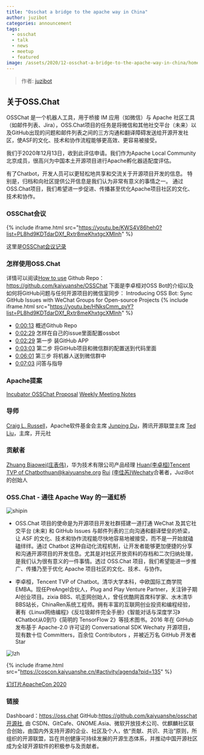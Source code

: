 ```yaml
---
title: "Osschat a bridge to the apache way in China"
author: juzibot
categories: announcement
tags:
  - osschat
  - talk
  - news
  - meetup
  - featured
image: /assets/2020/12-osschat-a-bridge-to-the-apache-way-in-china/homepage.webp
---
```


> 作者: [juzibot](https://github.com/juzibot/)

## 关于OSS.Chat

OSSChat 是一个机器人工具，用于桥接 IM 应用（如微信）与 Apache 社区工具（如邮件列表、Jira），OSS.Chat项目的任务是将微信和其他社交平台（未来）以及GitHub出现的问题和邮件列表之间的三方沟通和翻译障碍发送给开源开发社区，使ASF的文化、技术和协作流程能够更高效、更容易被接受。

我们于2020年12月13日，收到此评估申请。我们作为Apache Local Community北京成员，很高兴为中国本土开源项目进行Apache孵化器适配度评估。

有了Chatbot，开发人员可以更轻松地共享和交流关于开源项目开发的信息。
特别是，归档和向社区提供公开信息是我们认为非常有意义的事情之一。
通过OSS.Chat项目，我们希望进一步促进、传播甚至优化Apache项目社区的文化、技术和协作。

### OSSChat会议

{% include iframe.html src="https://youtu.be/KWS4V86heh0?list=PL8hd9KDTdarDXf_Rxtr8meKhxtgcXMInh" %}

这里是[OSSChat会议记录](https://shimo.im/docs/wGHydDxvWGjWKgDK)

### 怎样使用OSS.Chat

详情可以阅读[How to use](https://github.com/kaiyuanshe/osschat/blob/master/docs/pages/how-to-use.md)
Github Repo：<https://github.com/kaiyuanshe/OSSChat>
下面是李卓桓对OSS Bot的介绍以及如何将GitHub问题与任何开源项目的微信室同步：
Introducing OSS Bot: Sync GitHub Issues with WeChat Groups for Open-source Projects
{% include iframe.html src="https://youtu.be/HNksCmm_pvY?list=PL8hd9KDTdarDXf_Rxtr8meKhxtgcXMInh" %}

- [0:00:13](https://youtu.be/HNksCmm_pvY?list=PL8hd9KDTdarDXf_Rxtr8meKhxtgcXMInh&t=13) 概述Github Repo
- [0:02:29](https://youtu.be/HNksCmm_pvY?list=PL8hd9KDTdarDXf_Rxtr8meKhxtgcXMInh&t=149) 怎样在自己的issue里面配置ossbot
- [0:02:29](https://youtu.be/HNksCmm_pvY?list=PL8hd9KDTdarDXf_Rxtr8meKhxtgcXMInh&t=149) 第一步 装GitHub APP
- [0:03:03](https://youtu.be/HNksCmm_pvY?t=183) 第二步 将GitHub项目和微信群的配置送到代码里面
- [0:06:01](https://youtu.be/HNksCmm_pvY?list=PL8hd9KDTdarDXf_Rxtr8meKhxtgcXMInh&t=361) 第三步 将机器人送到微信群中
- [0:07:03](https://youtu.be/HNksCmm_pvY?list=PL8hd9KDTdarDXf_Rxtr8meKhxtgcXMInh&t=420) 问答与指导

### Apache提案

[Incubator OSSChat Proposal](https://cwiki.apache.org/confluence/display/INCUBATOR/OSSBotProposal)
[Weekly Meeting Notes](https://shimo.im/docs/wGHydDxvWGjWKgDK)

### 导师

[Craig L. Russell](https://github.com/clr-apache)，Apache软件基金会主席
[Junping Du](https://github.com/JunpingDu)，腾讯开源联盟主席
[Ted Liu](https://github.com/tedliu1)，主席，开元社

### 贡献者

[Zhuang Biaowei](https://github.com/zhuangbiaowei)[(庄表伟)](http://www.zhuangbiaowei.com/blog/)，华为技术有限公司产品经理
[Huan](https://github.com/huan)[(李卓桓)](http://linkedin.com/in/zixia)[Tencent TVP of Chatbot](https://cloud.tencent.com/tvp/138)[huan@kaiyuanshe.org](huan@kaiyuanshe.org)
[Rui](https://github.com/lijiarui)
[(李佳芮)](https://lijiarui.github.io/)[Wechaty](https://github.com/wechaty/wechaty)合著者，JuziBot的创始人

### OSS.Chat - 通往 Apache Way 的一道虹桥

![shipin](/assets/2020/12-osschat-a-bridge-to-the-apache-way-in-china/shipin.webp)

- OSS.Chat 项目的使命是为开源项目开发社群搭建一道打通 WeChat 及其它社交平台 (未来) 和 GitHub Issues 与邮件列表的三向沟通和翻译壁垒的桥梁，让 ASF 的文化、技术和协作流程能尽快地容易地被接受，而不是一开始就磕磕绊绊。通过 Chatbot 这种自动化流程机制，让开发者能够更加便捷的分享和沟通开源项目的开发信息。尤其是对社区开放资料的存档和二次归纳处理，是我们认为很有意义的一件事情。透过 OSS.Chat 项目，我们希望能进一步推广、传播乃至于优化 Apache 项目社区的文化、技术、与协作。

- 李卓桓，Tencent TVP of Chatbot。清华大学本科，中欧国际工商学院EMBA。现任PreAngel合伙人，Plug and Play Venture Partner，关注钟子期AI创业项目。zixia BBS、叽歪网创始人，曾任优酷网首席科学家、水木清华BBS站长，ChinaRen系统工程师。拥有丰富的互联网创业投资和编程经验，著有《Linux网络编程》《反垃圾邮件完全手册》《智能对话与深度学习》《Chatbot从0到1》《简明的 TensorFlow 2》等技术图书。2016 年在 GitHub 发布基于 Apache-2.0 许可证的 Conversational SDK Wechaty 开源项目，现有数十位 Committers，百余位 Contributors ，并被近万名 GitHub 开发者 Star

![lzh](/assets/2020/12-osschat-a-bridge-to-the-apache-way-in-china/lzh.webp)

{% include iframe.html src="https://coscon.kaiyuanshe.cn/#activity/agenda?pid=135" %}

[幻灯片ApacheCon 2020](https://docs.google.com/presentation/d/1ws1loxT0JVzNkZO_7G5Xx8T3mDvAmh8PCZ-sAs9rfqM/edit?usp=sharing)

### 链接

Dashboard：<https://oss.chat>
GitHub:<https://github.com/kaiyuanshe/osschat>
[开源社](https://kaiyuanshe.cn/), 由 CSDN、GitCafe、GNOME.Asia、微软开放技术公司、优麒麟社区联合创始，由国内外支持开源的企业、社区及个人，依“贡献、共识、共治”原则，所组织的开源联盟，旨在共创健康可持续发展的开源生态体系，并推动中国开源社区成为全球开源软件的积极参与及贡献者。
